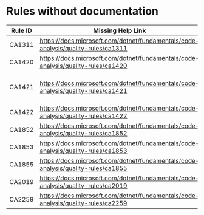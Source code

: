 # Rules without documentation

Rule ID | Missing Help Link | Title |
--------|-------------------|-------|
CA1311 | <https://docs.microsoft.com/dotnet/fundamentals/code-analysis/quality-rules/ca1311> | Specify a culture or use an invariant version |
CA1420 | <https://docs.microsoft.com/dotnet/fundamentals/code-analysis/quality-rules/ca1420> | Property, type, or attribute requires runtime marshalling |
CA1421 | <https://docs.microsoft.com/dotnet/fundamentals/code-analysis/quality-rules/ca1421> | This method uses runtime marshalling even when the 'DisableRuntimeMarshallingAttribute' is applied |
CA1422 | <https://docs.microsoft.com/dotnet/fundamentals/code-analysis/quality-rules/ca1422> | Validate platform compatibility |
CA1852 | <https://docs.microsoft.com/dotnet/fundamentals/code-analysis/quality-rules/ca1852> | Seal internal types |
CA1853 | <https://docs.microsoft.com/dotnet/fundamentals/code-analysis/quality-rules/ca1853> | Unnecessary call to 'Dictionary.ContainsKey(key)' |
CA1855 | <https://docs.microsoft.com/dotnet/fundamentals/code-analysis/quality-rules/ca1855> | Prefer 'Clear' over 'Fill' |
CA2019 | <https://docs.microsoft.com/dotnet/fundamentals/code-analysis/quality-rules/ca2019> | Improper 'ThreadStatic' field initialization |
CA2259 | <https://docs.microsoft.com/dotnet/fundamentals/code-analysis/quality-rules/ca2259> | 'ThreadStatic' only affects static fields |
